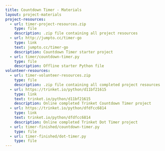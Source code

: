 ```yaml
---
title: Countdown Timer - Materials
layout: project-materials
project-resources:
  - url: timer-project-resources.zip
    type: file
    description: .zip file containing all project resources
  - url: http://jumpto.cc/timer-go
    type: link
    text: jumpto.cc/timer-go
    description: Countdown Timer starter project
  - url: timer/countdown-timer.py
    type: file
    description: Offline starter Python file
volunteer-resources:
  - url: timer-volunteer-resources.zip
    type: file
    description: .zip file containing all completed project resources
  - url: https://trinket.io/python/d11bf21615
    type: link
    text: trinket.io/python/d11bf21615
    description: Online completed Trinket Countdown Timer project
  - url: https://trinket.io/python/dfdfcc6814
    type: link
    text: trinket.io/python/dfdfcc6814
    description: Online completed Trinket Dot Timer project
  - url: timer-finished/countdown-timer.py
    type: file
  - url: timer-finished/dot-timer.py
    type: file
---
```

